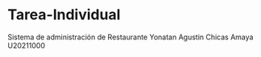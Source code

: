 # Tarea-Individual
Sistema de administración de Restaurante
Yonatan Agustin Chicas Amaya U20211000  
